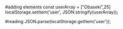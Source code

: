 #adding elements
const userArray = ["Obaseki",25]
localStorage.setItem('user', JSON.stringify(userArray));

#reading
JSON.parse(localStorage.getItem('user'));